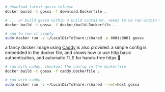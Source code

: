 ```sh
# download latest gossa release
docker build -t gossa -f download.Dockerfile .

# ... or build gossa within a build container, needs to be ran within the sources, ../ from here
docker build -t gossa -f docker/build.Dockerfile .

# and to run it simply
sudo docker run -v ~/LocalDirToShare:/shared -p 8001:8001 gossa
```


a fancy docker image using [Caddy](https://caddyserver.com/) is also provided. a simple config is embedded in the docker file, and shows how to use http basic authentication, and automatic TLS for hands-free https 🎉

```sh
# run with caddy, checkout the config in the dockerfile
docker build -t gossa -f caddy.Dockerfile .

# run with caddy
sudo docker run -v ~/LocalDirToShare:/shared --net=host gossa
```


